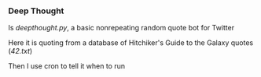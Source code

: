 ### Deep Thought ###

Is *deepthought.py*, a basic nonrepeating random quote bot for Twitter

Here it is quoting from a database of 
Hitchiker's Guide to the Galaxy quotes (*42.txt*)

Then I use cron to tell it when to run 


